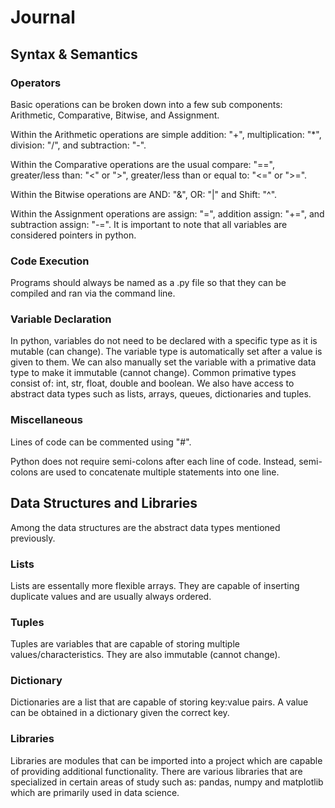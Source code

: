 # Journal


## **Syntax & Semantics**
### Operators

Basic operations can be broken down into a few sub components: Arithmetic, Comparative, Bitwise, and Assignment.

Within the Arithmetic operations are simple addition: "+", multiplication: "*", division: "/", and subtraction: "-".

Within the Comparative operations are the usual compare: "==", greater/less than: "<" or ">", greater/less than or equal to: "<=" or ">=".

Within the Bitwise operations are AND: "&", OR: "|" and Shift: "^".

Within the Assignment operations are assign: "=", addition assign: "+=", and subtraction assign: "-=". It is important to note that all variables are considered pointers in python.

### Code Execution

Programs should always be named as a .py file so that they can be compiled and ran via the command line. 

### Variable Declaration

In python, variables do not need to be declared with a specific type as it is mutable (can change). The variable type is automatically set after a value is given to them. We can also manually set the variable with a primative data type to make it immutable (cannot change). Common primative types consist of: int, str, float, double and boolean. We also have access to abstract data types such as lists, arrays, queues, dictionaries and tuples.

### Miscellaneous

Lines of code can be commented using "#".

Python does not require semi-colons after each line of code. Instead, semi-colons are used to concatenate multiple statements into one line.

## Data Structures and Libraries

Among the data structures are the abstract data types mentioned previously.

### Lists

Lists are essentally more flexible arrays. They are capable of inserting duplicate values and are usually always ordered. 

### Tuples

Tuples are variables that are capable of storing multiple values/characteristics. They are also immutable (cannot change).

### Dictionary

Dictionaries are a list that are capable of storing key:value pairs. A value can be obtained in a dictionary given the correct key.

### Libraries

Libraries are modules that can be imported into a project which are capable of providing additional functionality. There are various libraries that are specialized in certain areas of study such as: pandas, numpy and matplotlib which are primarily used in data science.

